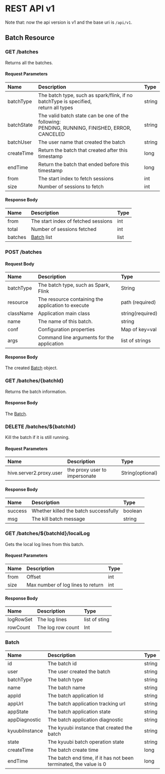 <!--
 - Licensed to the Apache Software Foundation (ASF) under one or more
 - contributor license agreements.  See the NOTICE file distributed with
 - this work for additional information regarding copyright ownership.
 - The ASF licenses this file to You under the Apache License, Version 2.0
 - (the "License"); you may not use this file except in compliance with
 - the License.  You may obtain a copy of the License at
 -
 -   http://www.apache.org/licenses/LICENSE-2.0
 -
 - Unless required by applicable law or agreed to in writing, software
 - distributed under the License is distributed on an "AS IS" BASIS,
 - WITHOUT WARRANTIES OR CONDITIONS OF ANY KIND, either express or implied.
 - See the License for the specific language governing permissions and
 - limitations under the License.
 -->

# REST API v1

Note that: now the api version is v1 and the base uri is `/api/v1`.

## Batch Resource

### GET /batches

Returns all the batches.

#### Request Parameters

| Name       | Description                                                                                             | Type   |
| :--------- |:--------------------------------------------------------------------------------------------------------| :----- |
| batchType  | The batch type, such as spark/flink, if no batchType is specified,<br/> return all types                | string |
| batchState | The valid batch state can be one of the following:<br/> PENDING, RUNNING, FINISHED, ERROR, CANCELED     | string |
| batchUser  | The user name that created the batch                                                                    | string |
| createTime | Return the batch that created after this timestamp                                                      | long   |
| endTime    | Return the batch that ended before this timestamp                                                       | long   |
| from       | The start index to fetch sessions                                                                       | int    |
| size       | Number of sessions to fetch                                                                             | int    |

#### Response Body

| Name    | Description                         | Type |
| :------ | :---------------------------------- | :--- |
| from    | The start index of fetched sessions | int  |
| total   | Number of sessions fetched          | int  |
| batches | [Batch](#batch) list                | list |

### POST /batches

#### Request Body

| Name      | Description                                        | Type             |
| :-------- |:---------------------------------------------------| :--------------- |
| batchType | The batch type, such as Spark, Flink               | String           |
| resource  | The resource containing the application to execute | path (required)  |
| className | Application main class                             | string(required) |
| name      | The name of this batch.                            | string           |
| conf      | Configuration properties                           | Map of key=val   |
| args      | Command line arguments for the application         | list of strings  |


#### Response Body

The created [Batch](#batch) object.

### GET /batches/{batchId}

Returns the batch information.

#### Response Body

The [Batch](#batch).

### DELETE /batches/${batchId}

Kill the batch if it is still running.

#### Request Parameters

| Name                    | Description                   | Type             |
| :---------------------- | :---------------------------- | :--------------- |
| hive.server2.proxy.user | the proxy user to impersonate | String(optional) |

#### Response Body

| Name    | Description                           | Type    |
| :------ |:--------------------------------------| :------ |
| success | Whether killed the batch successfully | boolean |
| msg     | The kill batch message                | string  |

### GET /batches/${batchId}/localLog

Gets the local log lines from this batch.

#### Request Parameters

| Name | Description                       | Type |
| :--- | :-------------------------------- | :--- |
| from | Offset                            | int  |
| size | Max number of log lines to return | int  |

#### Response Body

| Name      | Description       | Type          |
| :-------- | :---------------- | :------------ |
| logRowSet | The log lines     | list of sting |
| rowCount  | The log row count | Int           |

### Batch

| Name           | Description                                                       | Type   |
| :------------- |:------------------------------------------------------------------| :----- |
| id             | The batch id                                                      | string |
| user           | The user created the batch                                        | string |
| batchType      | The batch type                                                    | string |
| name           | The batch name                                                    | string |
| appId          | The batch application Id                                          | string |
| appUrl         | The batch application tracking url                                | string |
| appState       | The batch application state                                       | string |
| appDiagnostic  | The batch application diagnostic                                  | string |
| kyuubiInstance | The kyuubi instance that created the batch                        | string |
| state          | The kyuubi batch operation state                                  | string |
| createTime     | The batch create time                                             | long   |
| endTime        | The batch end time, if it has not been terminated, the value is 0 | long   |
